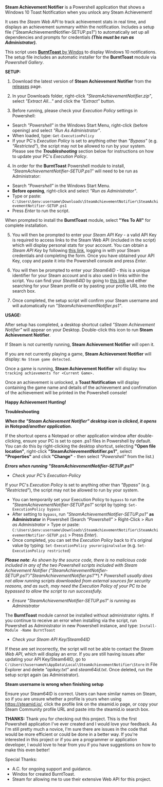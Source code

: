**Steam Achievement Notifier** is a Powershell application that shows a Windows 10 Toast Notification when you unlock any Steam Achievement!

It uses the *Steam Web API* to track achievement stats in real time, and displays an achievement summary within the notification. Includes a setup file ("SteamAchievementNotifier-SETUP.ps1") to automatically set up all dependencies and prompts for credentials ***(This must be run as Administrator).***

This script uses [**BurntToast** by Windos](https://github.com/Windos/BurntToast) to display Windows 10 notifications. The setup file includes an automatic installer for the **BurntToast** module via *Powershell Gallery*.

**SETUP:**
  
1. Download the latest version of **Steam Achievement Notifier** from the [releases](https://github.com/SteamAchievementNotifier/SteamAchievementNotifier/releases) page.

2. In your Downloads folder, right-click *"SteamAchievementNotifier.zip"*, select *"Extract All..."* and click the *"Extract"* button.

3. Before running, please check your *Execution Policy* settings in Powershell:

* Search *"Powershell"* in the Windows Start Menu, right-click (before opening) and select *"Run As Administrator"*.
* When loaded, type: `Get-ExecutionPolicy`
* If your PC's *Execution Policy* is set to anything other than *"Bypass"* (e.g. *"Restricted"*), the script may not be allowed to run by your system. Please see the ***Troubleshooting*** section below for instructions on how to update your PC's *Execution Policy*.

4. In order for the **BurntToast** Powershell module to install, *"SteamAchievementNotifier-SETUP.ps1"* will need to be run as Administrator:

- Search *"Powershell"* in the Windows Start Menu.
- **Before opening**, right-click and select *"Run as Administrator"*.
- Type or paste: `C:\Users\$env:username\Downloads\SteamAchievementNotifier\SteamAchievementNotifier-SETUP.ps1`
- Press *Enter* to run the script.

When prompted to install the **BurntToast** module, select **"Yes To All"** for complete installation.

5. You will then be prompted to enter your *Steam API Key* - a valid API Key is required to access links to the Steam Web API (included in the script) which will display personal stats for your account. You can obtain a *Steam API Key* by following [this link](https://steamcommunity.com/login/home/?goto=%2Fdev%2Fapikey), logging in with your Steam credentials and completing the form. Once you have obtained your API Key, copy and paste it into the Powershell console and press *Enter*.

6. You will then be prompted to enter your *Steam64ID* - this is a unique identifier for your Steam account and is also used in links within the script. You can find your *Steam64ID* by going to [this link](https://steamid.io/) and either searching for your Steam profile or by pasting your profile URL into the search box.

7. Once completed, the setup script will confirm your Steam username and will automatically run *"SteamAchievementNotifier.ps1"*.

**USAGE:**
  
After setup has completed, a desktop shortcut called *"Steam Achievement Notifier"* will appear on your Desktop. Double-click this icon to run **Steam Achievement Notifier**.

If Steam is not currently running, **Steam Achievement Notifier** will open it.

If you are not currently playing a game, **Steam Achievement Notifier** will display: `No Steam game detected.`

Once a game is running, **Steam Achievement Notifier** will display: `Now tracking achievements for <Current Game>.`

Once an achievement is unlocked, a **Toast Notification** will display containing the game name and details of the achievement and confirmation of the achievement will be printed in the Powershell console!
  
**Happy Achievement Hunting!**

**Troubleshooting**

***When the "Steam Achievement Notifier" desktop icon is clicked, it opens in Notepad/another application.***

If the shortcut opens a Notepad or other application window after double-clicking, ensure your PC is set to open .ps1 files in Powershell by default. You can do this by right-clicking the desktop shortcut, selecting **"Open file location"**, right-click **"SteamAchievementNotifier.ps1"**, select **"Properties"** and click **"Change"** - then select *"Powershell"* from the list.)

***Errors when running "SteamAchievementNotifier-SETUP.ps1"***

* *Check your PC's *Execution-Policy**

If your PC's *Execution Policy* is set to anything other than *"Bypass"* (e.g. *"Restricted"*), the script may not be allowed to run by your system.
- You can temporarily set your Execution Policy to `bypass` to run the *"SteamAchievementNotifier-SETUP.ps1"* script by typing: `Set-ExecutionPolicy bypass`
- After setting to `bypass`, run *"SteamAchievementNotifier-SETUP.ps1"* **as Administrator** in Powershell (Search *"Powershell"* > Right-Click > *Run as Administrator* > Type or paste: `C:\Users\$env:username\Downloads\SteamAchievementNotifier\SteamAchievementNotifier-SETUP.ps1` > Press *Enter*).
- Once completed, you can set the *Execution Policy* back to it's original value by typing: `Set-ExecutionPolicy youroriginalvalue` (e.g. `Set-ExecutionPolicy restricted`)

***Please note**: As shown by the source code, there is no malicious code included in any of the two Powershell scripts included with Steam Achievement Notifier (**"SteamAchievementNotifier-SETUP.ps1"**/**"SteamAchievementNotifier.ps1"**).* *Powershell usually does not allow running scripts downloaded from external sources for security reasons, and as such, may need the Execution Policy of your PC to be bypassed to allow the script to run successfully.*

* *Ensure "SteamAchievementNotifier-SETUP.ps1" is running as Administrator*

The **BurntToast** module cannot be installed without administrator rights. If you continue to receive an error when installing via the script, run Powershell as Administrator in new Powershell instance, and type: `Install-Module -Name BurntToast`

* *Check your Steam API Key/Steam64ID*

If these are set incorrectly, the script will not be able to contact the *Steam Web API*, which will display an error. If you are still having issues after updating your API Key/Steam64ID, go to `C:\Users\%username%\AppData\Local\SteamAchievementNotifier\Store` in File Explorer and delete *"apikey.txt"* and *steam64id.txt*. Once deleted, run the setup script again (as Administrator).

**Steam username is wrong when finishing setup**

Ensure your Steam64ID is correct. Users can have similar names on Steam, so if you are unsure whether a profile is yours when using https://steamid.io/, click the profile link on the steamid.io page, or copy your Steam Community profile URL and paste into the steamid.io search box.

**THANKS:**
Thank you for checking out this project. This is the first Powershell application I've ever created and I would love your feedback. As I'm still pretty much a novice, I'm sure there are issues in the code that would be more efficient or could be done in a better way. If you're interested in this project or if you are a programmer or application developer, I would love to hear from you if you have suggestions on how to make this even better!

Special Thanks:
- A.C. for ongoing support and guidance.
- Windos for created BurntToast.
- Steam for allowing me to use their extensive Web API for this project.
